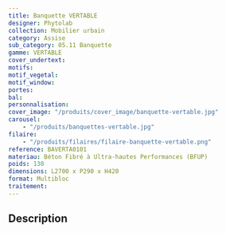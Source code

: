 ```yaml
---
title: Banquette VERTABLE
designer: Phytolab
collection: Mobilier urbain
category: Assise
sub_category: 05.11 Banquette
gamme: VERTABLE
cover_undertext:
motifs:
motif_vegetal:
motif_window:
portes:
bal:
personnalisation:
cover_image: "/produits/cover_image/banquette-vertable.jpg"
carousel:
    - "/produits/banquettes-vertable.jpg"
filaire:
    - "/produits/filaires/filaire-banquette-vertable.png"
reference: BAVERTA0101
materiau: Béton Fibré à Ultra-hautes Performances (BFUP)
poids: 130
dimensions: L2700 x P290 x H420
format: Multibloc
traitement:
---
```


## Description

